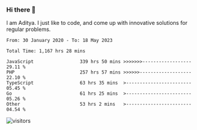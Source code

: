 ### Hi there 👋

I am Aditya. I just like to code, and come up with innovative solutions for regular problems.

<!--START_SECTION:waka-->

```text
From: 30 January 2020 - To: 18 May 2023

Total Time: 1,167 hrs 28 mins

JavaScript                 339 hrs 50 mins >>>>>>>------------------   29.11 %
PHP                        257 hrs 57 mins >>>>>>-------------------   22.10 %
TypeScript                 63 hrs 35 mins  >------------------------   05.45 %
Go                         61 hrs 25 mins  >------------------------   05.26 %
Other                      53 hrs 2 mins   >------------------------   04.54 %
```

<!--END_SECTION:waka-->

![visitors](https://visitor-badge.glitch.me/badge?page_id=BrainBuzzer.visitor-badge&left_color=green&right_color=red)
